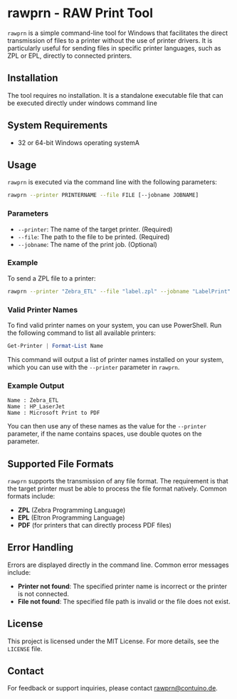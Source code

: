 # rawprn - RAW Print Tool

`rawprn` is a simple command-line tool for Windows that facilitates the direct transmission of files to a printer without the use of printer drivers. It is particularly useful for sending files in specific printer languages, such as ZPL or EPL, directly to connected printers.

## Installation

The tool requires no installation. It is a standalone executable file that can be executed directly under windows command line

## System Requirements

- 32 or 64-bit Windows operating systemA

## Usage

`rawprn` is executed via the command line with the following parameters:

```bash
rawprn --printer PRINTERNAME --file FILE [--jobname JOBNAME]
```

### Parameters

- `--printer`: The name of the target printer. (Required)
- `--file`: The path to the file to be printed. (Required)
- `--jobname`: The name of the print job. (Optional)

### Example

To send a ZPL file to a printer:

```bash
rawprn --printer "Zebra_ETL" --file "label.zpl" --jobname "LabelPrint"
```

### Valid Printer Names

To find valid printer names on your system, you can use PowerShell. Run the following command to list all available printers:

```powershell
Get-Printer | Format-List Name
```

This command will output a list of printer names installed on your system, which you can use with the `--printer` parameter in `rawprn`.

### Example Output

```plaintext
Name : Zebra_ETL
Name : HP_LaserJet
Name : Microsoft Print to PDF
```

You can then use any of these names as the value for the `--printer` parameter, if the name contains spaces, use double quotes on the parameter.

## Supported File Formats

`rawprn` supports the transmission of any file format. The requirement is that the target printer must be able to process the file format natively. Common formats include:

- **ZPL** (Zebra Programming Language)
- **EPL** (Eltron Programming Language)
- **PDF** (for printers that can directly process PDF files)

## Error Handling

Errors are displayed directly in the command line. Common error messages include:

- **Printer not found**: The specified printer name is incorrect or the printer is not connected.
- **File not found**: The specified file path is invalid or the file does not exist.

## License

This project is licensed under the MIT License. For more details, see the `LICENSE` file.

## Contact

For feedback or support inquiries, please contact [rawprn@contuino.de](mailto:rawprn@contuino.de).
